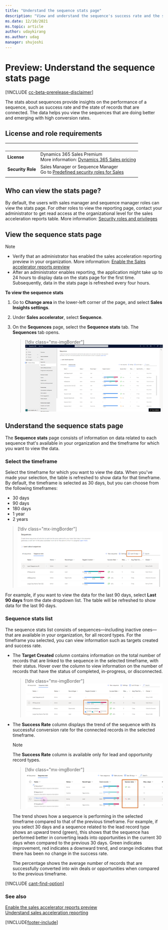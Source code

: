 ```yaml
---
title: "Understand the sequence stats page"
description: "View and understand the sequence's success rate and the state of records that are connected. "
ms.date: 12/10/2021
ms.topic: article
author: udaykirang
ms.author: udag
manager: shujoshi
---
```


# Preview: Understand the sequence stats page

[!INCLUDE [cc-beta-prerelease-disclaimer](../includes/cc-beta-prerelease-disclaimer.md)]

The stats about sequences provide insights on the performance of a sequence, such as success rate and the state of records that are connected. The data helps you view the sequences that are doing better and emerging with high conversion rates. 

## License and role requirements

| &nbsp; | &nbsp; |  
|-----------------------|---------|
| **License** | Dynamics 365 Sales Premium <br>More information: [Dynamics 365 Sales pricing](https://dynamics.microsoft.com/sales/pricing/) |
| **Security Role** | Sales Manager or Sequence Manager <br>  Go to [Predefined security roles for Sales](security-roles-for-sales.md)|
|||

## Who can view the stats page?

By default, the users with sales manager and sequence manager roles can view the stats page. For other roles to view the reporting page, contact your administrator to get read access at the organizational level for the sales acceleration reports table. More information: [Security roles and privileges](/power-platform/admin/security-roles-privileges)

## View the sequence stats page

>[!NOTE]
>-	Verify that an administrator has enabled the sales acceleration reporting preview in your organization. More information: [Enable the Sales accelerator reports preview](enable-configure-sales-accelerator.md#enable-sales-accelerator-reports)
>-	After an administrator enables reporting, the application might take up to 24 hours to display data on the stats page for the first time. Subsequently, data in the stats page is refreshed every four hours. 

**To view the sequence stats**

1.	Go to **Change area** in the lower-left corner of the page, and select **Sales Insights settings**.
2.	Under **Sales accelerator**, select **Sequence**.
3.	On the **Sequences** page, select the **Sequence stats** tab.
    The **Sequences** tab opens.

    >[!div class="mx-imgBorder"]
    >![The sequence stats page.](media/sa-sequence-stats-page.png "The sequence stats page")

## Understand the sequence stats page

The **Sequence stats** page consists of information on data related to each sequence that's available in your organization and the timeframe for which you want to view the data.

### Select the timeframe  

Select the timeframe for which you want to view the data. When you've made your selection, the table is refreshed to show data for that timeframe. By default, the timeframe is selected as 30 days, but  you can choose from the following timeframes:

-	30 days
-	90 days
-	180 days
-	1 year
-	2 years

>[!div class="mx-imgBorder"]
>![Choose a timeframe to view data.](media/sa-sequence-stats-page-choose-time.png "Choose a timeframe to view data")

For example, if you want to view the data for the last 90 days, select **Last 90 days** from the date dropdown list. The table will be refreshed to show data for the last 90 days.

### Sequence stats list

The sequence stats list consists of sequences—including inactive ones—that are available in your organization, for all record types. For the timeframe you selected, you can view information such as targets created and success rate.   

-	The **Target Created** column contains information on the total number of records that are linked to the sequence in the selected timeframe, with their status. Hover over the column to view information on the number of records that have the status of completed, in-progress, or disconnected.

    >[!div class="mx-imgBorder"]
    >![The Target created column.](media/sa-sequence-stats-page-column-target-created.png "The target created column")
 
-	The **Success Rate** column displays the trend of the sequence with its successful conversion rate for the connected records in the selected timeframe. 

    >[!NOTE]
    >The **Success Rate** column is available only for lead and opportunity record types.  

    >[!div class="mx-imgBorder"]
    >![The Success rate column.](media/sa-sequence-stats-page-column-success-rate.png "The success rate column")  
 
    The trend shows how a sequence is performing in the selected timeframe compared to that of the previous timeframe. For example, if you select 30 days and a sequence related to the lead record type shows an upward trend (green), this shows that the sequence has performed better in converting leads into opportunities in the current 30 days when compared to the previous 30 days. Green indicates improvement, red indicates a downward trend, and orange indicates that there has been no change in the success rate.

    The percentage shows the average number of records that are successfully converted into win deals or opportunities when compared to the previous timeframe.

[!INCLUDE [cant-find-option](../includes/cant-find-option.md)]

### See also

[Enable the sales accelerator reports preview](enable-configure-sales-accelerator.md#enable-sales-accelerator-reports)    
[Understand sales acceleration reporting](understand-sales-acceleration-reporting.md)

[!INCLUDE[footer-include](../includes/footer-banner.md)]
